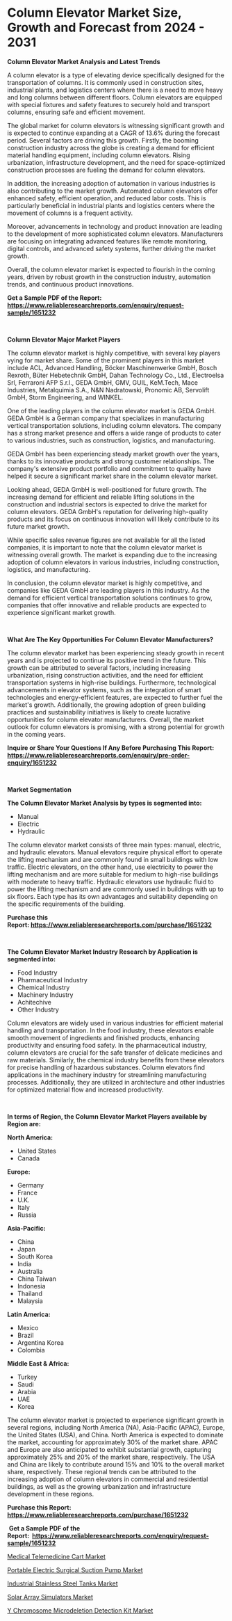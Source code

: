 <p><h1>Column Elevator Market Size, Growth and Forecast from 2024 - 2031</h1></p><p><strong>Column Elevator Market Analysis and Latest Trends</strong></p>
<p><p>A column elevator is a type of elevating device specifically designed for the transportation of columns. It is commonly used in construction sites, industrial plants, and logistics centers where there is a need to move heavy and long columns between different floors. Column elevators are equipped with special fixtures and safety features to securely hold and transport columns, ensuring safe and efficient movement.</p><p>The global market for column elevators is witnessing significant growth and is expected to continue expanding at a CAGR of 13.6% during the forecast period. Several factors are driving this growth. Firstly, the booming construction industry across the globe is creating a demand for efficient material handling equipment, including column elevators. Rising urbanization, infrastructure development, and the need for space-optimized construction processes are fueling the demand for column elevators.</p><p>In addition, the increasing adoption of automation in various industries is also contributing to the market growth. Automated column elevators offer enhanced safety, efficient operation, and reduced labor costs. This is particularly beneficial in industrial plants and logistics centers where the movement of columns is a frequent activity.</p><p>Moreover, advancements in technology and product innovation are leading to the development of more sophisticated column elevators. Manufacturers are focusing on integrating advanced features like remote monitoring, digital controls, and advanced safety systems, further driving the market growth.</p><p>Overall, the column elevator market is expected to flourish in the coming years, driven by robust growth in the construction industry, automation trends, and continuous product innovations.</p></p>
<p><strong>Get a Sample PDF of the Report:&nbsp; <a href="https://www.reliableresearchreports.com/enquiry/request-sample/1651232">https://www.reliableresearchreports.com/enquiry/request-sample/1651232</a></strong></p>
<p>&nbsp;</p>
<p><strong>Column Elevator Major Market Players</strong></p>
<p><p>The column elevator market is highly competitive, with several key players vying for market share. Some of the prominent players in this market include ACL, Advanced Handling, Böcker Maschinenwerke GmbH, Bosch Rexroth, Büter Hebetechnik GmbH, Dahan Technology Co., Ltd., Electroelsa Srl, Ferraroni AFP S.r.l., GEDA GmbH, GMV, GUIL, KeM.Tech, Mace Industries, Metalquimia S.A., N&N Nadratowski, Pronomic AB, Servolift GmbH, Storm Engineering, and WINKEL.</p><p>One of the leading players in the column elevator market is GEDA GmbH. GEDA GmbH is a German company that specializes in manufacturing vertical transportation solutions, including column elevators. The company has a strong market presence and offers a wide range of products to cater to various industries, such as construction, logistics, and manufacturing.</p><p>GEDA GmbH has been experiencing steady market growth over the years, thanks to its innovative products and strong customer relationships. The company's extensive product portfolio and commitment to quality have helped it secure a significant market share in the column elevator market.</p><p>Looking ahead, GEDA GmbH is well-positioned for future growth. The increasing demand for efficient and reliable lifting solutions in the construction and industrial sectors is expected to drive the market for column elevators. GEDA GmbH's reputation for delivering high-quality products and its focus on continuous innovation will likely contribute to its future market growth.</p><p>While specific sales revenue figures are not available for all the listed companies, it is important to note that the column elevator market is witnessing overall growth. The market is expanding due to the increasing adoption of column elevators in various industries, including construction, logistics, and manufacturing.</p><p>In conclusion, the column elevator market is highly competitive, and companies like GEDA GmbH are leading players in this industry. As the demand for efficient vertical transportation solutions continues to grow, companies that offer innovative and reliable products are expected to experience significant market growth.</p></p>
<p>&nbsp;</p>
<p><strong>What Are The Key Opportunities For Column Elevator Manufacturers?</strong></p>
<p><p>The column elevator market has been experiencing steady growth in recent years and is projected to continue its positive trend in the future. This growth can be attributed to several factors, including increasing urbanization, rising construction activities, and the need for efficient transportation systems in high-rise buildings. Furthermore, technological advancements in elevator systems, such as the integration of smart technologies and energy-efficient features, are expected to further fuel the market's growth. Additionally, the growing adoption of green building practices and sustainability initiatives is likely to create lucrative opportunities for column elevator manufacturers. Overall, the market outlook for column elevators is promising, with a strong potential for growth in the coming years.</p></p>
<p><strong>Inquire or Share Your Questions If Any Before Purchasing This Report: <a href="https://www.reliableresearchreports.com/enquiry/pre-order-enquiry/1651232">https://www.reliableresearchreports.com/enquiry/pre-order-enquiry/1651232</a></strong></p>
<p>&nbsp;</p>
<p><strong>Market Segmentation</strong></p>
<p><strong>The Column Elevator Market Analysis by types is segmented into:</strong></p>
<p><ul><li>Manual</li><li>Electric</li><li>Hydraulic</li></ul></p>
<p><p>The column elevator market consists of three main types: manual, electric, and hydraulic elevators. Manual elevators require physical effort to operate the lifting mechanism and are commonly found in small buildings with low traffic. Electric elevators, on the other hand, use electricity to power the lifting mechanism and are more suitable for medium to high-rise buildings with moderate to heavy traffic. Hydraulic elevators use hydraulic fluid to power the lifting mechanism and are commonly used in buildings with up to six floors. Each type has its own advantages and suitability depending on the specific requirements of the building.</p></p>
<p><strong>Purchase this Report:&nbsp;<a href="https://www.reliableresearchreports.com/purchase/1651232">https://www.reliableresearchreports.com/purchase/1651232</a></strong></p>
<p>&nbsp;</p>
<p><strong>The Column Elevator Market Industry Research by Application is segmented into:</strong></p>
<p><ul><li>Food Industry</li><li>Pharmaceutical Industry</li><li>Chemical Industry</li><li>Machinery Industry</li><li>Achitechive</li><li>Other Industry</li></ul></p>
<p><p>Column elevators are widely used in various industries for efficient material handling and transportation. In the food industry, these elevators enable smooth movement of ingredients and finished products, enhancing productivity and ensuring food safety. In the pharmaceutical industry, column elevators are crucial for the safe transfer of delicate medicines and raw materials. Similarly, the chemical industry benefits from these elevators for precise handling of hazardous substances. Column elevators find applications in the machinery industry for streamlining manufacturing processes. Additionally, they are utilized in architecture and other industries for optimized material flow and increased productivity.</p></p>
<p>&nbsp;</p>
<p><strong>In terms of Region, the Column Elevator Market Players available by Region are:</strong></p>
<p>
    <p> <strong> North America: </strong>
        <ul>
            <li>United States</li>
            <li>Canada</li>
        </ul>
        </p> 
    <p> <strong> Europe: </strong>
        <ul>
            <li>Germany</li>
            <li>France</li>
            <li>U.K.</li>
            <li>Italy</li>
            <li>Russia</li>
        </ul>
        </p> 
    <p> <strong> Asia-Pacific: </strong>
        <ul>
            <li>China</li>
            <li>Japan</li>
            <li>South Korea</li>
            <li>India</li>
            <li>Australia</li>
            <li>China Taiwan</li>
            <li>Indonesia</li>
            <li>Thailand</li>
            <li>Malaysia</li>
        </ul>
        </p> 
    <p> <strong> Latin America: </strong>
        <ul>
            <li>Mexico</li>
            <li>Brazil</li>
            <li>Argentina Korea</li>
            <li>Colombia</li>
        </ul>
        </p> 
    <p> <strong> Middle East & Africa: </strong>
        <ul>
            <li>Turkey</li>
            <li>Saudi</li>
            <li>Arabia</li>
            <li>UAE</li>
            <li>Korea</li>
        </ul>
    </p>
    </p>
<p><p>The column elevator market is projected to experience significant growth in several regions, including North America (NA), Asia-Pacific (APAC), Europe, the United States (USA), and China. North America is expected to dominate the market, accounting for approximately 30% of the market share. APAC and Europe are also anticipated to exhibit substantial growth, capturing approximately 25% and 20% of the market share, respectively. The USA and China are likely to contribute around 15% and 10% to the overall market share, respectively. These regional trends can be attributed to the increasing adoption of column elevators in commercial and residential buildings, as well as the growing urbanization and infrastructure development in these regions.</p></p>
<p><strong>Purchase this Report: <a href="https://www.reliableresearchreports.com/purchase/1651232">https://www.reliableresearchreports.com/purchase/1651232</a></strong></p>
<p>&nbsp;<strong>Get a Sample PDF of the Report:&nbsp;&nbsp;<a href="https://www.reliableresearchreports.com/enquiry/request-sample/1651232">https://www.reliableresearchreports.com/enquiry/request-sample/1651232</a></strong></p>
<p><strong></strong></p>
<p><p><a href="https://medium.com/@miningmaster/medical-telemedicine-cart-market-analysis-its-cagr-market-segmentation-and-global-industry-af0964b18413">Medical Telemedicine Cart Market</a></p><p><a href="https://medium.com/@miningmaster/portable-electric-surgical-suction-pump-market-share-evolution-and-market-growth-trends-2023-2030-074abf76491d">Portable Electric Surgical Suction Pump Market</a></p><p><a href="https://github.com/castoriffic/Market-Research-Report-List-2/blob/main/industrial-stainless-steel-tanks-market.md">Industrial Stainless Steel Tanks Market</a></p><p><a href="https://github.com/mabutironaldo/Market-Research-Report-List-2/blob/main/solar-array-simulators-market.md">Solar Array Simulators Market</a></p><p><a href="https://medium.com/@miningmaster/y-chromosome-microdeletion-detection-kit-market-competitive-analysis-market-trends-and-forecast-09aa66850a63">Y Chromosome Microdeletion Detection Kit Market</a></p></p>